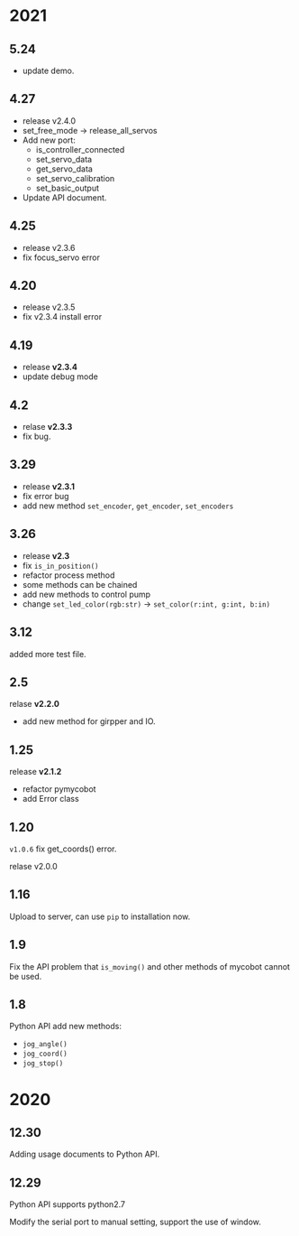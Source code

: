 # 2021

## 5.24

- update demo.

## 4.27

- release v2.4.0
- set_free_mode -> release_all_servos
- Add new port:
  - is_controller_connected
  - set_servo_data
  - get_servo_data
  - set_servo_calibration
  - set_basic_output
- Update API document.

## 4.25

- release v2.3.6
- fix focus_servo error

## 4.20

- release v2.3.5
- fix v2.3.4 install error

## 4.19

- release **v2.3.4**
- update debug mode

## 4.2

- relase **v2.3.3**
- fix bug.

## 3.29

- release **v2.3.1**
- fix error bug
- add new method `set_encoder`, `get_encoder`, `set_encoders`

## 3.26

- release **v2.3**
- fix `is_in_position()`
- refactor process method
- some methods can be chained
- add new methods to control pump
- change `set_led_color(rgb:str)` -> `set_color(r:int, g:int, b:in)`

## 3.12

added more test file.

## 2.5

relase **v2.2.0**

- add new method for girpper and IO.

## 1.25

release **v2.1.2**

- refactor pymycobot
- add Error class

## 1.20

`v1.0.6` fix get_coords() error.

relase v2.0.0

## 1.16

Upload to server, can use `pip` to installation now.

## 1.9

Fix the API problem that `is_moving()` and other methods of mycobot cannot be used.

## 1.8

Python API add new methods:

- `jog_angle()`
- `jog_coord()`
- `jog_stop()`

# 2020

## 12.30

Adding usage documents to Python API.

## 12.29

Python API supports python2.7

Modify the serial port to manual setting, support the use of window.
